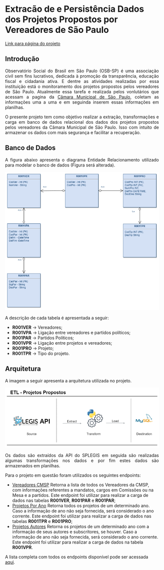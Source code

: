 # Extracão de e Persistência Dados dos Projetos Propostos por Vereadores de São Paulo
<a href="https://mendesrafael965.github.io/Extracao-e-Persistencia-de-Dados-Projetos-Propostos/"> Link para página do projeto</a>
<h2>Introdução</h2>
<p align="justify">
  Observatório Social do Brasil em São Paulo (OSB-SP) é uma associação civil sem fins lucrativos, dedicada à promoção da transparência, educação fiscal e cidadania ativa. E dentre as atividades realizadas por essa instituição está o monitoramento dos projetos propostos      pelos vereadores de São Paulo.
  Atualmente essa tarefa e realizada pelos vonlutários que acessam a pagina da <a href="https://splegisconsulta.saopaulo.sp.leg.br/">Câmara Municipal de São Paulo</a>, coletam as informações uma a uma e em seguinda inserem essas informações em planilhas.
</p> 

<p align="justify">
  O presente projeto tem como objetivo realizar a extração, transformações e carga em banco de dados relacional dos dados dos projetos propostos pelos vereadores da Câmara Municipal de São Paulo. Isso com intuito de armazenar os dados com mais segurança e facilitar a recuperação.
</p>

<h2>Banco de Dados</h2>
<p align="justify">
  A figura abaixo apresenta o diagrama Entidade Relacionamento utilizado para modelar o banco de dados (Figura será alterada).
</p>

<img src="assets/imgs/DER.png"/>

A descrição de cada tabela é apresentada a seguir:
<ul>
  <li><b>R001VER</b> -> Vereadores;</li>
  <li><b>R001VPA</b> -> Ligação entre vereadores e partidos políticos;</li>
  <li><b>R001PAR</b> -> Partidos Políticos;</li>
  <li><b>R001VPR</b> -> Ligação entre projetos e vereadores;</li>
  <li><b>R001PRO</b> -> Projeto;</li>
  <li><b>R001TPR</b> -> Tipo do projeto.</li>
</ul>

<h2>Arquitetura</h2>
<p align="justify">
  A imagem a seguir apresenta a arquitetura utilizada no projeto.
</p>

<img src="assets/imgs/ETL - Projetos Propostos MySQL.png"/>

<p align="justify">
  Os dados são extraídos da API do SPLEGIS em seguida são realizadas algumas transformações nos dados e por fim estes dados são armazenados em planilhas.
</p>

<p align="justify">
Para o projeto em questão foram utilizados os seguintes endpoints:
<ul>
  <li><a href="https://splegisws.saopaulo.sp.leg.br/ws/ws2.asmx?op=VereadoresCMSPJSON">Vereadores CMSP</a> Retorna a lista de todos os Vereadores da CMSP, com informações referentes a mandatos, cargos em Comissões ou na Mesa e a partidos.
  Este endpoint foi utilizar para realizar a carga de dados nas tabelas <b>R001VER</b>, <b>R001PAR</b> e <b>R001PAR</b>;</li>
  
  <li><a href="https://splegisws.saopaulo.sp.leg.br/ws/ws2.asmx?op=ProjetosPorAno">Projetos Por Ano</a> Retorna todos os projetos de um determinado ano. Caso a informação de ano não seja fornecida, será considerado o ano corrente.
   Este endpoint foi utilizar para realizar a carga de dados nas tabelas <b>R001TPR</b> e <b>R001PRO</b>;</li>
   
  <li><a href="https://splegisws.saopaulo.sp.leg.br/ws/ws2.asmx?op=ProjetosAutoresJSON">Projetos Autores</a> Retorna os projetos de um determinado ano com a informação de seus autores e subscritores, se houver. Caso a informação de ano não seja fornecida, será           considerado o ano corrente. Este endpoint foi utilizar para realizar a carga de dados na tabela <b>R001VPR</b>.</li>
</ul>
  A lista completa com todos os endpoints disponível pode ser acessada <a href="https://splegisws.saopaulo.sp.leg.br/ws/ws2.asmx">aqui</a>.
</p>
